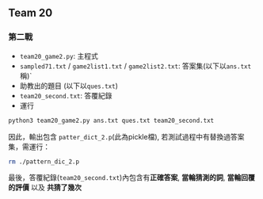 ## Team 20

### 第二戰
- `team20_game2.py`: 主程式
- `sampled71.txt` / `game2list1.txt` / `game2list2.txt`: 答案集(以下以`ans.txt`稱)`
- 助教出的題目 (以下以`ques.txt`)
- `team20_second.txt`:  答覆紀錄
- 運行

```BASH
python3 team20_game2.py ans.txt ques.txt team20_second.txt 
```
因此，輸出包含 `patter_dict_2.p`(此為pickle檔), 若測試過程中有替換過答案集，需運行：

```BASH
rm ./pattern_dic_2.p
```
最後，答覆紀錄(`team20_second.txt`)內包含有**正確答案**, **當輪猜測的詞**, **當輪回覆的評價** 以及 **共猜了幾次**
